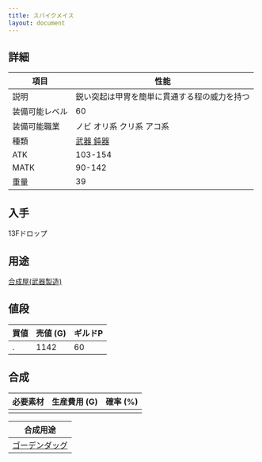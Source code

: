 ```yaml
---
title: スパイクメイス
layout: document
---
```

## 詳細


|項目|性能|
|---|---|
|説明|鋭い突起は甲冑を簡単に貫通する程の威力を持つ|
|装備可能レベル|60|
|装備可能職業|ノビ オリ系 クリ系 アコ系|
|種類|[武器 鈍器](武器(鈍器))|
|ATK|103-154|
|MATK|90-142|
|重量|39|

## 入手

13Fドロップ

## 用途

[合成屋(武器製造)](合成屋(武器製造))

## 値段


|買値|売値 (G)|ギルドP|
|---|---|---|
|.|1142|60|

## 合成


|必要素材|生産費用 (G)|確率 (%)|
|---|---|---|
||||


|合成用途|
|---|
|[ゴーデンダッグ](ゴーデンダッグ)|
